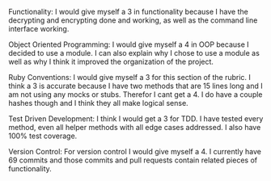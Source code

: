 Functionality: I would give myself a 3 in functionality because I have the decrypting and encrypting done and working, as well as the command line interface working.

Object Oriented Programming: I would give myself a 4 in OOP because I decided to use a module. I can also explain why I chose to use a module as well as why I think it improved the organization of the project.

Ruby Conventions: I would give myself a 3 for this section of the rubric. I think a 3 is accurate because I have two methods that are 15 lines long and I am not using any mocks or stubs. Therefor I cant get a 4. I do have a couple hashes though and I think they all make logical sense.

Test Driven Development: I think I would get a 3 for TDD. I have tested every method, even all helper methods with all edge cases addressed. I also have 100% test coverage.

Version Control: For version control I would give myself a 4. I currently have 69 commits and those commits and pull requests contain related pieces of functionality. 
